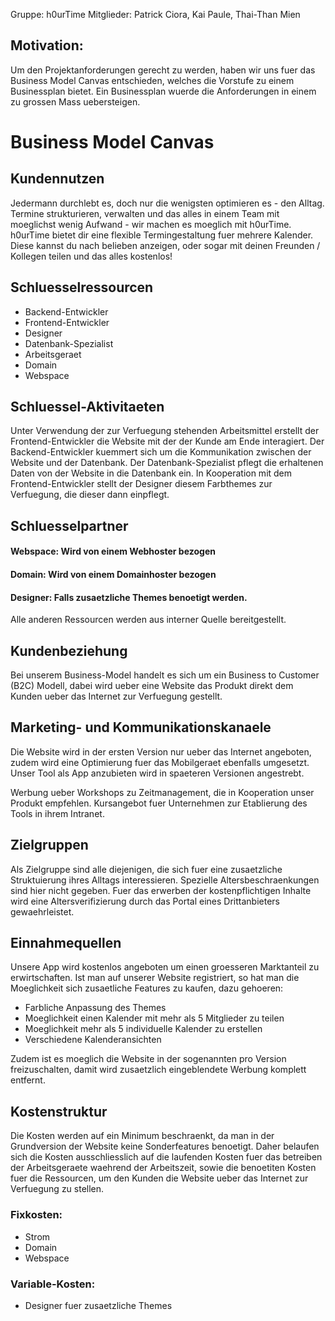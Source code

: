 Gruppe: h0urTime
Mitglieder: Patrick Ciora, Kai Paule, Thai-Than Mien

## Motivation:

Um den Projektanforderungen gerecht zu werden, haben wir uns fuer das Business Model Canvas entschieden, welches die Vorstufe zu einem Businessplan bietet. 
Ein Businessplan wuerde die Anforderungen in einem zu grossen Mass uebersteigen.

# Business Model Canvas

## Kundennutzen

Jedermann durchlebt es, doch nur die wenigsten optimieren es - den Alltag. 
Termine strukturieren, verwalten und das alles in einem Team mit moeglichst wenig Aufwand - wir machen es moeglich mit h0urTime.
h0urTime bietet dir eine flexible Termingestaltung fuer mehrere Kalender. Diese kannst du nach belieben anzeigen, oder sogar mit deinen Freunden / Kollegen teilen und das alles kostenlos!
 

## Schluesselressourcen

- Backend-Entwickler
- Frontend-Entwickler
- Designer
- Datenbank-Spezialist
- Arbeitsgeraet
- Domain
- Webspace

## Schluessel-Aktivitaeten

Unter Verwendung der zur Verfuegung stehenden Arbeitsmittel erstellt der Frontend-Entwickler die Website mit der der Kunde am Ende interagiert.
Der Backend-Entwickler kuemmert sich um die Kommunikation zwischen der Website und der Datenbank.
Der Datenbank-Spezialist pflegt die erhaltenen Daten von der Website in die Datenbank ein.
In Kooperation mit dem Frontend-Entwickler stellt der Designer diesem Farbthemes zur Verfuegung, die dieser dann einpflegt.


## Schluesselpartner

#### Webspace: Wird von einem Webhoster bezogen

#### Domain: Wird von einem Domainhoster bezogen

#### Designer: Falls zusaetzliche Themes benoetigt werden.

Alle anderen Ressourcen werden aus interner Quelle bereitgestellt.

## Kundenbeziehung

Bei unserem Business-Model handelt es sich um ein Business to Customer (B2C) Modell, dabei wird ueber eine Website das Produkt direkt dem Kunden ueber das Internet zur Verfuegung gestellt.

## Marketing- und Kommunikationskanaele

Die Website wird in der ersten Version nur ueber das Internet angeboten, zudem wird eine Optimierung fuer das Mobilgeraet ebenfalls umgesetzt.
Unser Tool als App anzubieten wird in spaeteren Versionen angestrebt.

Werbung ueber Workshops zu Zeitmanagement, die in Kooperation unser Produkt empfehlen.
Kursangebot fuer Unternehmen zur Etablierung des Tools in ihrem Intranet.

## Zielgruppen

Als Zielgruppe sind alle diejenigen, die sich fuer eine zusaetzliche Struktuierung ihres Alltags interessieren. Spezielle Altersbeschraenkungen sind hier nicht gegeben.
Fuer das erwerben der kostenpflichtigen Inhalte wird eine Altersverifizierung durch das Portal eines Drittanbieters gewaehrleistet.

## Einnahmequellen

Unsere App wird kostenlos angeboten um einen groesseren Marktanteil zu erwirtschaften.
Ist man auf unserer Website registriert, so hat man die Moeglichkeit sich zusaetliche Features zu kaufen, dazu gehoeren: 

-   Farbliche Anpassung des Themes
-   Moeglichkeit einen Kalender mit mehr als 5 Mitglieder zu teilen
-   Moeglichkeit mehr als 5 individuelle Kalender zu erstellen
-   Verschiedene Kalenderansichten

Zudem ist es moeglich die Website in der sogenannten pro Version freizuschalten, damit wird zusaetzlich eingeblendete Werbung komplett entfernt.

## Kostenstruktur

Die Kosten werden auf ein Minimum beschraenkt, da man in der Grundversion der Website keine Sonderfeatures benoetigt. Daher belaufen sich die Kosten ausschliesslich auf die laufenden Kosten fuer das betreiben der Arbeitsgeraete waehrend der Arbeitszeit, sowie die benoetiten Kosten fuer die Ressourcen, um den Kunden die Website ueber das Internet zur Verfuegung zu stellen.

### Fixkosten:

-   Strom 
-   Domain
-   Webspace

### Variable-Kosten:

-   Designer fuer zusaetzliche Themes
